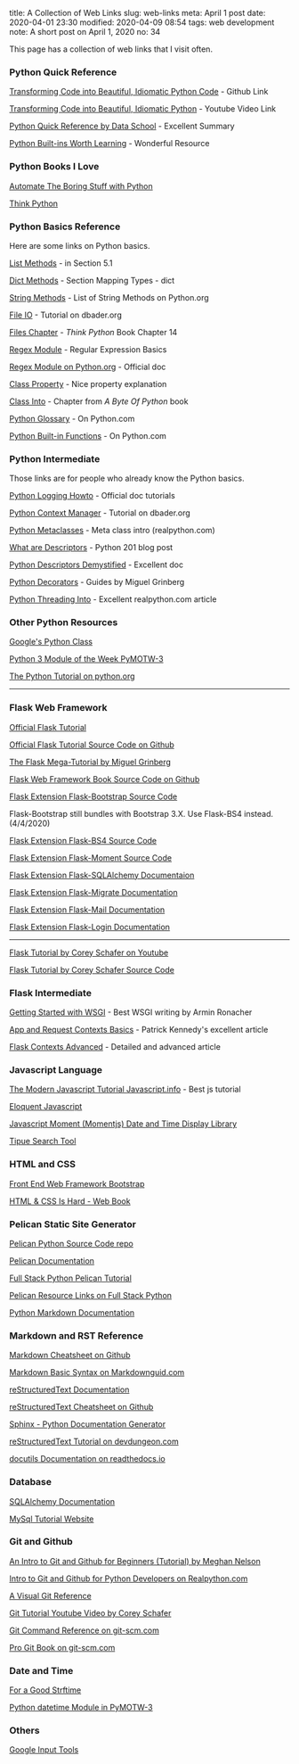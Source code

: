 title: A Collection of Web Links
slug: web-links
meta: April 1 post
date: 2020-04-01 23:30
modified: 2020-04-09 08:54
tags: web development
note: A short post on April 1, 2020
no: 34

This page has a collection of web links that I visit often.

### Python Quick Reference

[Transforming Code into Beautiful, Idiomatic Python Code](https://github.com/JeffPaine/beautiful_idiomatic_python) - Github Link

<span class="pl-4"></span>[Transforming Code into Beautiful, Idiomatic Python](https://youtu.be/OSGv2VnC0go) - Youtube Video Link

[Python Quick Reference by Data School](https://nbviewer.jupyter.org/github/justmarkham/python-reference/blob/master/reference.ipynb) - Excellent Summary

[Python Built-ins Worth Learning](https://treyhunner.com/2019/05/python-builtins-worth-learning/) - Wonderful Resource


### Python Books I Love

[Automate The Boring Stuff with Python](https://automatetheboringstuff.com/)

[Think Python](http://greenteapress.com/thinkpython2/html/index.html)


### Python Basics Reference

Here are some links on Python basics.  

[List Methods](https://docs.python.org/3/tutorial/datastructures.html) - in Section 5.1

[Dict Methods](https://docs.python.org/3/library/stdtypes.html#typesmapping) - Section Mapping Types - dict

[String Methods](https://docs.python.org/3/library/stdtypes.html#string-methods) - List of String Methods on Python.org

[File IO](https://dbader.org/blog/python-file-io) - Tutorial on dbader.org

[Files Chapter](https://greenteapress.com/thinkpython2/html/thinkpython2015.html) - *Think Python* Book Chapter 14 

[Regex Module](https://developers.google.com/edu/python/regular-expressions) - Regular Expression Basics

[Regex Module on Python.org](https://docs.python.org/3/library/re.html) - Official doc

[Class Property](https://www.machinelearningplus.com/python/python-property/) - Nice property explanation

[Class Into](https://python.swaroopch.com/oop.html) - Chapter from *A Byte Of Python* book

[Python Glossary](https://docs.python.org/3/glossary.html#term-descriptor) - On Python.com

[Python Built-in Functions](https://docs.python.org/3/library/functions.html) - On Python.com


### Python Intermediate

Those links are for people who already know the Python basics.

[Python Logging Howto](https://docs.python.org/3/howto/logging.html) - Official doc tutorials

[Python Context Manager](https://dbader.org/blog/python-context-managers-and-with-statement) - Tutorial on dbader.org 

[Python Metaclasses](https://realpython.com/python-metaclasses/) - Meta class intro (realpython.com)

[What are Descriptors](https://www.blog.pythonlibrary.org/2016/06/10/python-201-what-are-descriptors/) - Python 201 blog post

[Python Descriptors Demystified](https://nbviewer.jupyter.org/urls/gist.github.com/ChrisBeaumont/5758381/raw/descriptor_writeup.ipynb) - Excellent doc

[Python Decorators](https://blog.miguelgrinberg.com/post/the-ultimate-guide-to-python-decorators-part-i-function-registration) - Guides by Miguel Grinberg 

[Python Threading Into](https://realpython.com/intro-to-python-threading/) - Excellent realpython.com article


### Other Python Resources

[Google's Python Class](https://developers.google.com/edu/python/)

[Python 3 Module of the Week PyMOTW-3](https://pymotw.com/3/)

[The Python Tutorial on python.org](https://docs.python.org/3/tutorial/index.html)

<hr class="my-4"/>


### Flask Web Framework

[Official Flask Tutorial](https://flask.palletsprojects.com/en/1.1.x/tutorial/)

[Official Flask Tutorial Source Code on Github](https://github.com/pallets/flask/tree/master/examples/tutorial)

[The Flask Mega-Tutorial by Miguel Grinberg](https://blog.miguelgrinberg.com/post/the-flask-mega-tutorial-part-i-hello-world)

[Flask Web Framework Book Source Code on Github](https://github.com/miguelgrinberg/flasky)

[Flask Extension Flask-Bootstrap Source Code](https://github.com/mbr/flask-bootstrap)

<p class="pl-3">Flask-Bootstrap still bundles with Bootstrap 3.X.  Use Flask-BS4 instead. (4/4/2020)</p>

[Flask Extension Flask-BS4 Source Code](https://github.com/hfilimonescu/flask-bs4)

[Flask Extension Flask-Moment Source Code](https://github.com/miguelgrinberg/Flask-Moment)

[Flask Extension Flask-SQLAlchemy Documentaion](https://flask-sqlalchemy.palletsprojects.com/en/2.x/)

[Flask Extension Flask-Migrate Documentation](https://flask-migrate.readthedocs.io/en/latest/)

[Flask Extension Flask-Mail Documentation](https://pythonhosted.org/Flask-Mail/)

[Flask Extension Flask-Login Documentation](https://flask-login.readthedocs.io/en/latest/)

<hr>

[Flask Tutorial by Corey Schafer on Youtube ](https://www.youtube.com/playlist?list=PL-osiE80TeTs4UjLw5MM6OjgkjFeUxCYH)

[Flask Tutorial by Corey Schafer Source Code](https://github.com/CoreyMSchafer/code_snippets/tree/master/Python/Flask_Blog)

### Flask Intermediate

[Getting Started with WSGI](https://lucumr.pocoo.org/2007/5/21/getting-started-with-wsgi/) - Best WSGI writing by Armin Ronacher

[App and Request Contexts Basics](https://testdriven.io/blog/flask-contexts/) - Patrick Kennedy's excellent article 

[Flask Contexts Advanced](https://testdriven.io/blog/flask-contexts-advanced/) - Detailed and advanced article


### Javascript Language

[The Modern Javascript Tutorial Javascript.info](https://javascript.info/) - Best js tutorial

[Eloquent Javascript](https://eloquentjavascript.net/)

[Javascript Moment (Momentjs) Date and Time Display Library](https://momentjs.com/)

[Tipue Search Tool](https://tipue.com/search/)


### HTML and CSS

[Front End Web Framework Bootstrap](https://getbootstrap.com/)

[HTML & CSS Is Hard - Web Book](https://www.internetingishard.com/html-and-css/)


### Pelican Static Site Generator

[Pelican Python Source Code repo](https://github.com/getpelican/pelican)

[Pelican Documentation](https://docs.getpelican.com/en/stable/)

[Full Stack Python Pelican Tutorial](https://www.fullstackpython.com/blog/generating-static-websites-pelican-jinja2-markdown.html)

[Pelican Resource Links on Full Stack Python](https://www.fullstackpython.com/pelican.html)

[Python Markdown Documentation](https://python-markdown.github.io/)


### Markdown and RST Reference

[Markdown Cheatsheet on Github](https://github.com/adam-p/markdown-here/wiki/Markdown-Cheatsheet)

[Markdown Basic Syntax on Markdownguid.com](https://www.markdownguide.org/basic-syntax/)

[reStructuredText Documentation](https://docutils.sourceforge.io/rst.html)

[reStructuredText Cheatsheet on Github](https://github.com/ralsina/rst-cheatsheet/blob/master/rst-cheatsheet.rst)

[Sphinx - Python Documentation Generator](https://www.sphinx-doc.org/en/master/)

[reStructuredText Tutorial on devdungeon.com](https://www.devdungeon.com/content/restructuredtext-rst-tutorial-0)

[docutils Documentation on readthedocs.io](https://docutils.readthedocs.io/en/sphinx-docs/index.html#)

### Database

[SQLAlchemy Documentation](https://docs.sqlalchemy.org/en/13/)

[MySql Tutorial Website](https://www.mysqltutorial.org/)

### Git and Github

[An Intro to Git and Github for Beginners (Tutorial) by Meghan Nelson](https://product.hubspot.com/blog/git-and-github-tutorial-for-beginners)

[Intro to Git and Github for Python Developers on Realpython.com](https://realpython.com/python-git-github-intro/)

[A Visual Git Reference](http://marklodato.github.io/visual-git-guide/index-en.html)

[Git Tutorial Youtube Video by Corey Schafer](https://www.youtube.com/watch?v=HVsySz-h9r4&list=PL-osiE80TeTuRUfjRe54Eea17-YfnOOAx)

[Git Command Reference on git-scm.com](https://git-scm.com/docs)

[Pro Git Book on git-scm.com](https://git-scm.com/book/en/v2)


### Date and Time

[For a Good Strftime](https://www.foragoodstrftime.com/)

[Python datetime Module in PyMOTW-3](https://pymotw.com/3/datetime/)

### Others

[Google Input Tools](https://www.google.com/inputtools/try/)








